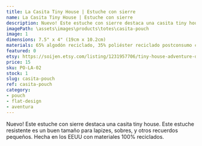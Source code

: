 ```yaml
---
title: La Casita Tiny House | Estuche con sierre
name: La Casita Tiny House | Estuche con sierre
description: Nuevo! Este estuche con sierre destaca una casita tiny house. Este estuche resistente es un buen tamaño para lapizes, sobres, y otros recuerdos pequeños. Hecha en los EEUU con materiales 100% reciclados.
imagePath: \assets\images\products\totes\casita-pouch
image: 1
dimensions: 7.5" x 4" (19cm x 10.2cm)
materials: 65% algodón reciclado, 35% poliéster reciclado postconsumo certificad
featured: 0
etsy: https://soijen.etsy.com/listing/1231957706/tiny-house-adventure-dog-zippered-pouch?utm_source=Copy&utm_medium=ListingManager&utm_campaign=Share&utm_term=so.lmsm&share_time=1695259504465
price: 15
sku: PO-LA-02
stock: 1
slug: casita-pouch
ref: casita-pouch
category:
- pouch
- flat-design
- aventura
---
```

Nuevo! Este estuche con sierre destaca una casita tiny house. Este estuche resistente es un buen tamaño para lapizes, sobres, y otros recuerdos pequeños. Hecha en los EEUU con materiales 100% reciclados.
